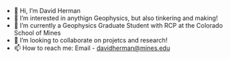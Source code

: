 - 👋 Hi, I’m David Herman
- 👀 I’m interested in anythign Geophysics, but also tinkering and making!
- 🌱 I’m currently a Geophysics Graduate Student with RCP at the Colorado School of Mines
- 💞️ I’m looking to collaborate on projetcs and research!
- 📫 How to reach me:  Email - davidherman@mines.edu

<!---
davidnherman/davidnherman is a ✨ special ✨ repository because its `README.md` (this file) appears on your GitHub profile.
You can click the Preview link to take a look at your changes.
--->
